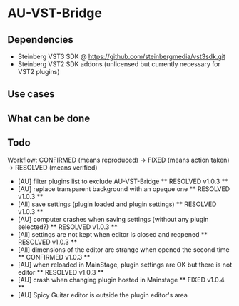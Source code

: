 # AU-VST-Bridge

## Dependencies
- Steinberg VST3 SDK @ https://github.com/steinbergmedia/vst3sdk.git
- Steinberg VST2 SDK addons (unlicensed but currently necessary for VST2 plugins)

## Use cases

## What can be done

## Todo
Workflow: CONFIRMED (means reproduced) -> FIXED (means action taken) -> RESOLVED (means verified)

- [AU] filter plugins list to exclude AU-VST-Bridge ** RESOLVED v1.0.3 **
- [AU] replace transparent background with an opaque one ** RESOLVED v1.0.3 **
- [All] save settings (plugin loaded and plugin settings) ** RESOLVED v1.0.3 **
- [AU] computer crashes when saving settings (without any plugin selected?) ** RESOLVED v1.0.3 **
- [All] settings are not kept when editor is closed and reopened ** RESOLVED v1.0.3 **
- [All] dimensions of the editor are strange when opened the second time ** CONFIRMED v1.0.3 **
- [AU] when reloaded in MainStage, plugin settings are OK but there is not editor ** RESOLVED v1.0.3 **
- [AU] crash when changing plugin hosted in Mainstage ** FIXED v1.0.4 **
- [AU] Spicy Guitar editor is outside the plugin editor's area